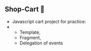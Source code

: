 ## Shop-Cart 🛒

<ul>
  <li>Javascript cart project for practice:<li>
  <ul>
    <li>Template,</li>
    <li>Fragment,</li>
    <li>Delegation of events</li>
    </ul>
  </ul>
